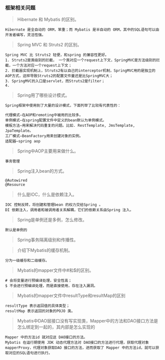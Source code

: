### 框架相关问题 ###

> Hibernate 和 Mybatis 的区别。

	Hibernate 是全自动的 ORM，笨重；而 Mybatis 是半自动的 ORM，其中的SQL语句可以由开发者编写，灵活性强。

> Spring MVC 和 Struts2 的区别。

	Spring MVC 比 Struts2 轻便，和spring 的兼容性更好。
	1. Struts2是类级别的拦截， 一个类对应一个request上下文，SpringMVC是方法级别的拦截，一个方法对应一个request上下文；
	2. 拦截器实现机制上，Struts2有以自己的interceptor机制，SpringMVC用的是独立的AOP方式，这样导致Struts2的配置文件量还是比SpringMVC大；
	3. SpringMVC的入口是servlet，而Struts2是filter；
	4. 

> Spring用了哪些设计模式。

	Spring框架中使用到了大量的设计模式，下面列举了比较有代表性的：
	
	代理模式—在AOP和remoting中被用的比较多。
	单例模式—在spring配置文件中定义的bean默认为单例模式。
	模板方法—用来解决代码重复的问题。比如. RestTemplate, JmsTemplate, JpaTemplate。
	工厂模式—BeanFactory用来创建对象的实例。
	适配器–spring aop

> Spring中AOP主要用来做什么。

	事务管理

> Spring注入bean的方式。

	@Autowired
	@Resource

> 什么是IOC，什么是依赖注入。

	IOC 控制反转，将创建和管理bean 的权力交给Spring 。
	DI 依赖注入，调用者和被调用者关系解耦，它们的依赖关系由Spring 注入。

> Spring是单例还是多例，怎么修改。

	默认是单例的

> Spring事务隔离级别和传播性。


> 介绍下Mybatis的缓存机制。

	分为一级缓存和二级缓存。

> Mybatis的mapper文件中#和$的区别。

	# 会将变量进行预编译处理，安全性高；
	$ 不会进行预编译处理，而是直接使用，存在注入漏洞。

> Mybatis的mapper文件中resultType和resultMap的区别

	resultType 表示返回值的具体类型；
	resultMap 表示返回的对象的POJO 类。

> Mybatis中DAO层接口没有写实现类，Mapper中的方法和DAO接口方法是怎么绑定到一起的，其内部是怎么实现的

	Mapper 中的方法id 就对应这 DAO接口的方法。
	Mybatis 在运行期使用 JDK 动态代理方法对 DAO接口的方法进行代理，获取代理对象mapperProxy，代理对象获取DAO 接口的方法，进而获取了 Mapper 中的方法id，就可以获取对应的SQL语句进行执行。



